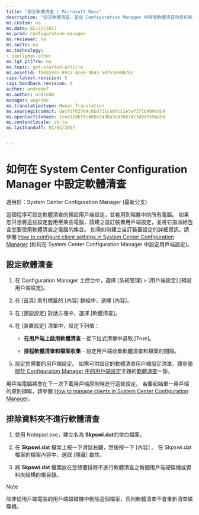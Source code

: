 ```yaml
---
title: "設定軟體清查 | Microsoft Docs"
description: "設定軟體清查，並在 Configuration Manager 中排除軟體清查的資料夾。"
ms.custom: na
ms.date: 02/22/2017
ms.prod: configuration-manager
ms.reviewer: na
ms.suite: na
ms.technology:
- configmgr-other
ms.tgt_pltfrm: na
ms.topic: get-started-article
ms.assetid: f86559de-092a-4ce8-9b43-5d7530e0b763
caps.latest.revision: 5
caps.handback.revision: 0
author: andredm7
ms.author: andredm
manager: angrobe
ms.translationtype: Human Translation
ms.sourcegitcommit: dacfdf02f04c6bd731ca0fc11e5af371b409c8b4
ms.openlocfilehash: 1cee12d6f9c406e2438a3ed76674c3498fe9abbd
ms.contentlocale: zh-tw
ms.lasthandoff: 01/03/2017


---
```

# <a name="how-to-configure-software-inventory-in-system-center-configuration-manager"></a>如何在 System Center Configuration Manager 中設定軟體清查

適用於：System Center Configuration Manager (最新分支)

 這個程序可設定軟體清查的預設用戶端設定，並套用到階層中的所有電腦。 如果您只想將這些設定套用至某些電腦，請建立自訂裝置用戶端設定，並將它指派給包含您要使用軟體清查之電腦的集合。 如需如何建立自訂裝置設定的詳細資訊，請參閱 [How to configure client settings in System Center Configuration Manager](../../../../core/clients/deploy/configure-client-settings.md) (如何在 System Center Configuration Manager 中設定用戶端設定)。  

## <a name="to-configure-software-inventory"></a>設定軟體清查  

1.  在 Configuration Manager 主控台中，選擇 [系統管理] > [用戶端設定] [預設用戶端設定]。  

4.  在 [首頁] 索引標籤的 [內容] 群組中，選擇 [內容]。  

5.  在 [預設設定] 對話方塊中，選擇 [軟體清查]。  

6.  在 [裝置設定]  清單中，設定下列值：  

    -   **在用戶端上啟用軟體清查** - 從下拉式清單中選取 [True]。  

    -   **排程軟體清查和檔案收集** - 設定用戶端收集軟體清查和檔案的間隔。   

7.  設定您需要的用戶端設定。 如需可供設定的軟體清查用戶端設定清單，請參閱[關於 Configuration Manager 中的用戶端設定](../../../../core/clients/deploy/about-client-settings.md)主題的[軟體清查](../../../../core/clients/deploy/about-client-settings.md#software-inventory)一節。  

 用戶端電腦將會在下一次下載用戶端原則時進行這些設定。 若要起始單一用戶端的原則擷取，請參閱 [How to manage clients in System Center Configuration Manager](../../../../core/clients/manage/manage-clients.md)。  


## <a name="to-exclude-folders-from-software-inventory"></a>排除資料夾不進行軟體清查  

1.  使用 Notepad.exe，建立名為 **Skpswi.dat**的空白檔案。  

2.  在 **Skpswi.dat** 檔案上按一下滑鼠右鍵，然後按一下 [內容] 。 在 Skpswi.dat 檔案的檔案內容中，選取 [隱藏]  屬性。  

3.  將 **Skpswi.dat** 檔案放在您想要排除不進行軟體清查之每個用戶端硬碟機或資料夾結構的根目錄。  

> [!NOTE]  
>  除非從用戶端電腦的用戶端磁碟機中刪除這個檔案，否則軟體清查不會重新清查磁碟機。
